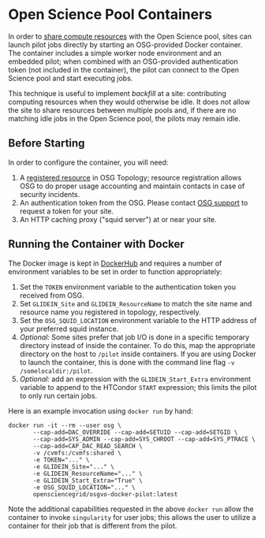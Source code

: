Open Science Pool Containers
============================

In order to [share compute resources](overview.md) with the Open Science pool,
sites can launch pilot jobs directly by starting an OSG-provided Docker container.
The container includes a simple worker node environment and an embedded pilot;
when combined with an OSG-provided authentication token (not included in the container),
the pilot can connect to the Open Science pool and start executing jobs.

This technique is useful to implement _backfill_ at a site:
contributing computing resources when they would otherwise be idle.
It does not allow the site to share resources between multiple pools and,
if there are no matching idle jobs in the Open Science pool,
the pilots may remain idle.

Before Starting
---------------

In order to configure the container, you will need:

1. A [registered resource](../common/registration.md) in OSG Topology;
   resource registration allows OSG to do proper usage accounting and maintain contacts in case of security incidents.
2. An authentication token from the OSG.  Please contact [OSG support](mailto:support@opensciencegrid.org) to request a
   token for your site.
3. An HTTP caching proxy ("squid server") at or near your site.

Running the Container with Docker
---------------------------------

The Docker image is kept in [DockerHub](https://hub.docker.com/r/opensciencegrid/osgvo-docker-pilot) and requires a
number of environment variables to be set in order to function appropriately:

1. Set the `TOKEN` environment variable to the authentication token you received from OSG.
2. Set `GLIDEIN_Site` and `GLIDEIN_ResourceName` to match the site name and resource name you registered in topology,
   respectively.
3. Set the `OSG_SQUID_LOCATION` environment variable to the HTTP address of your preferred squid instance.
4. _Optional:_  Some sites prefer that job I/O is done in a specific temporary directory instead of inside the container.
   To do this, map the appropriate directory on the host to `/pilot` inside containers.
   If you are using Docker to launch the container, this is done with the command line flag `-v /somelocaldir:/pilot`.
5. _Optional:_ add an expression with the `GLIDEIN_Start_Extra` environment variable to append to the HTCondor `START`
   expression; this limits the pilot to only run certain jobs.

Here is an example invocation using `docker run` by hand:

```
docker run -it --rm --user osg \
       --cap-add=DAC_OVERRIDE --cap-add=SETUID --cap-add=SETGID \
       --cap-add=SYS_ADMIN --cap-add=SYS_CHROOT --cap-add=SYS_PTRACE \
       --cap-add=CAP_DAC_READ_SEARCH \
       -v /cvmfs:/cvmfs:shared \
       -e TOKEN="..." \
       -e GLIDEIN_Site="..." \
       -e GLIDEIN_ResourceName="..." \
       -e GLIDEIN_Start_Extra="True" \
       -e OSG_SQUID_LOCATION="..." \
       opensciencegrid/osgvo-docker-pilot:latest
```

Note the additional capabilities requested in the above `docker run` allow the container to invoke `singularity` for
user jobs; this allows the user to utilize a container for their job that is different from the pilot.
